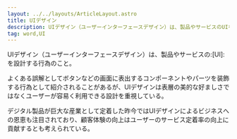```yaml
---
layout: ../../layouts/ArticleLayout.astro
title: UIデザイン
description: UIデザイン（ユーザーインターフェースデザイン）は、製品やサービスのUIを設計する行為のこと。
tag: word,UI
---
```


UIデザイン（ユーザーインターフェースデザイン）は、製品やサービスの:[UI]:を設計する行為のこと。

よくある誤解としてボタンなどの画面に表出するコンポーネントやパーツを装飾する行為として紹介されることがあるが、UIデザインは表層の美的な好ましさではなくユーザーが容易く利用できる設計を重視している。

デジタル製品が巨大な産業として定着した昨今ではUIデザインによるビジネスへの恩恵も注目されており、顧客体験の向上はユーザーのサービス定着率の向上に貢献するとも考えられている。
